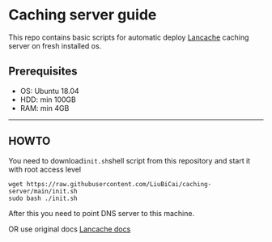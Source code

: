 # Caching server guide

This repo contains basic scripts for automatic deploy [Lancache](http://lancache.net/) caching server on fresh installed os.

Prerequisites
---
- OS: Ubuntu 18.04
- HDD: min 100GB
- RAM: min 4GB

---
HOWTO 
---
You need to download`init.sh`shell script from this repository and start it with root access level
```shell
wget https://raw.githubusercontent.com/LiuBiCai/caching-server/main/init.sh
sudo bash ./init.sh
```

After this you need to point DNS server to this machine. 

OR use original docs [Lancache docs](http://lancache.net/docs/) 
